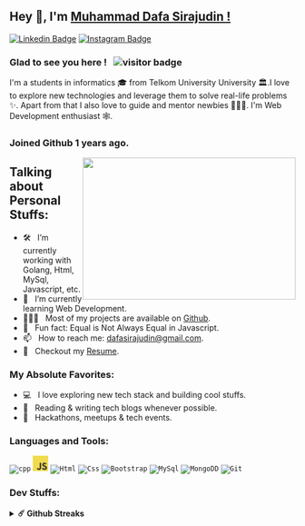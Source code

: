 ## Hey 👋, I'm [Muhammad Dafa Sirajudin !](https://github.com/iampavangandhi/)

[![Linkedin Badge](https://img.shields.io/badge/-LinkedIn-0e76a8?style=flat-square&logo=Linkedin&logoColor=white)](https://www.linkedin.com/in/mdafasirajudin/)
[![Instagram Badge](https://img.shields.io/badge/-Instagram-e4405f?style=flat-square&logo=Instagram&logoColor=white)](https://www.instagram.com/mdafasirajudin/)

### Glad to see you here ! &nbsp; ![visitor badge](https://visitor-badge.glitch.me/badge?page_id=dafajudin.visitor-badge)

I'm a students in informatics 🎓 from Telkom University University 🏛.I love to explore new technologies and leverage them to solve real-life problems ✨. Apart from that I also love to guide and mentor newbies 👨🏻‍💻. I'm  Web Development enthusiast 🕸️.

### Joined Github **1** years ago.

<!-- Since then I pushed **2538**+ commits, opened **229**+ issues, submitted **280**+ pull requests, created **20**+ gists and contributed to **25**+ public repositories. -->

<img align="right" height="250" width="375" alt="" src="https://raw.githubusercontent.com/abhisheknaiidu/abhisheknaiidu/master/code.gif" />

## Talking about Personal Stuffs:

- 🛠 &nbsp; I’m currently working with Golang, Html, <br />MySql, Javascript, etc.
- 🚀 &nbsp; I’m currently learning Web Development.
- 👨🏻‍💻 &nbsp; Most of my projects are available on [Github](https://github.com/dafajudin?tab=repositories).
- 👾 &nbsp; Fun fact: Equal is Not Always Equal in Javascript.
- 📫 &nbsp; How to reach me: dafasirajudin@gmail.com.
- 📝 &nbsp; Checkout my [Resume](https://drive.google.com/file/d/16wZRGA25o-rOK5_Y1TyBSUNkiGKCSUvW/view?usp=sharing).

### My Absolute Favorites:

- 💻 &nbsp; I love exploring new tech stack and building cool stuffs.
- 📰 &nbsp; Reading & writing tech blogs whenever possible.
- 🍕 &nbsp; Hackathons, meetups & tech events.

### Languages and Tools:

<code><img height="27" src="https://www.vectorlogo.zone/logos/golang/golang-ar21.svg" alt="cpp"></code>
<code><img height="27" src="https://raw.githubusercontent.com/github/explore/80688e429a7d4ef2fca1e82350fe8e3517d3494d/topics/javascript/javascript.png" alt="javascript"></code>
<code><img height="27" src="https://www.vectorlogo.zone/logos/w3_html5/w3_html5-ar21.svg" alt="Html"></code>
<code><img height="27" src="https://www.vectorlogo.zone/logos/w3_css/w3_css-official.svg" alt="Css"></code>
<code><img height="27" src="https://www.vectorlogo.zone/logos/getbootstrap/getbootstrap-icon.svg" alt="Bootstrap"></code>
<code><img height="27" src="https://www.vectorlogo.zone/logos/mysql/mysql-ar21.svg" alt="MySql"></code>
<code><img height="27" src="https://www.vectorlogo.zone/logos/mongodb/mongodb-ar21.svg" alt="MongoDD"></code>
<code><img height="27" src="https://www.vectorlogo.zone/logos/git-scm/git-scm-icon.svg" alt="Git"></code>

### Dev Stuffs:

<details>	
  <summary><b>☄️ Github Streaks</b></summary>

  <br />
 [![GitHub Streak](https://streak-stats.demolab.com/?user=DenverCoder1&theme=dark)](https://git.io/streak-stats)
</details>

#
